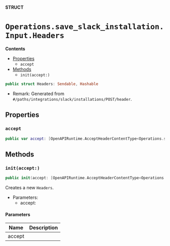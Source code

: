 **STRUCT**

# `Operations.save_slack_installation.Input.Headers`

**Contents**

- [Properties](#properties)
  - `accept`
- [Methods](#methods)
  - `init(accept:)`

```swift
public struct Headers: Sendable, Hashable
```

- Remark: Generated from `#/paths/integrations/slack/installations/POST/header`.

## Properties
### `accept`

```swift
public var accept: [OpenAPIRuntime.AcceptHeaderContentType<Operations.save_slack_installation.AcceptableContentType>]
```

## Methods
### `init(accept:)`

```swift
public init(accept: [OpenAPIRuntime.AcceptHeaderContentType<Operations.save_slack_installation.AcceptableContentType>] = .defaultValues())
```

Creates a new `Headers`.

- Parameters:
  - accept:

#### Parameters

| Name | Description |
| ---- | ----------- |
| accept |  |